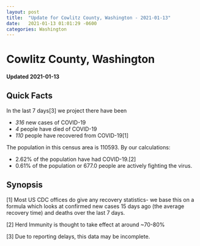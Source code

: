 ```yaml
---
layout: post
title:  "Update for Cowlitz County, Washington - 2021-01-13"
date:   2021-01-13 01:01:29 -0600
categories: Washington
---
```


# Cowlitz County, Washington
#### Updated 2021-01-13

## Quick Facts

In the last 7 days[3] we project there have been
- *316* new cases of COVID-19
- *4* people have died of COVID-19
- *110* people have recovered from COVID-19[1]

The population in this census area is 110593. By our calculations:
- 2.62% of the population have had COVID-19.[2]
- 0.61% of the population or 677.0 people are actively fighting the virus.

## Synopsis




[1] Most US CDC offices do give any recovery statistics- we base this on a formula which looks at confirmed new cases
15 days ago (the average recovery time) and deaths over the last 7 days.

[2] Herd Immunity is thought to take effect at around ~70-80%

[3] Due to reporting delays, this data may be incomplete.
 
    